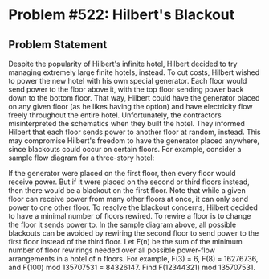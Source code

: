 # Problem #522: Hilbert's Blackout 

## Problem Statement 

Despite the popularity of Hilbert's infinite hotel, Hilbert decided to try managing extremely large finite hotels, instead.
To cut costs, Hilbert wished to power the new hotel with his own special generator. Each floor would send power to the floor above it, with the top floor sending power back down to the bottom floor. That way, Hilbert could have the generator placed on any given floor (as he likes having the option) and have electricity flow freely throughout the entire hotel.
Unfortunately, the contractors misinterpreted the schematics when they built the hotel. They informed Hilbert that each floor sends power to another floor at random, instead. This may compromise Hilbert's freedom to have the generator placed anywhere, since blackouts could occur on certain floors.
For example, consider a sample flow diagram for a three-story hotel:

If the generator were placed on the first floor, then every floor would receive power. But if it were placed on the second or third floors instead, then there would be a blackout on the first floor. Note that while a given floor can receive power from many other floors at once, it can only send power to one other floor.
To resolve the blackout concerns, Hilbert decided to have a minimal number of floors rewired. To rewire a floor is to change the floor it sends power to. In the sample diagram above, all possible blackouts can be avoided by rewiring the second floor to send power to the first floor instead of the third floor.
Let F(n) be the sum of the minimum number of floor rewirings needed over all possible power-flow arrangements in a hotel of n floors. For example, F(3) = 6, F(8) = 16276736, and F(100) mod 135707531 = 84326147.
Find F(12344321) mod 135707531.
